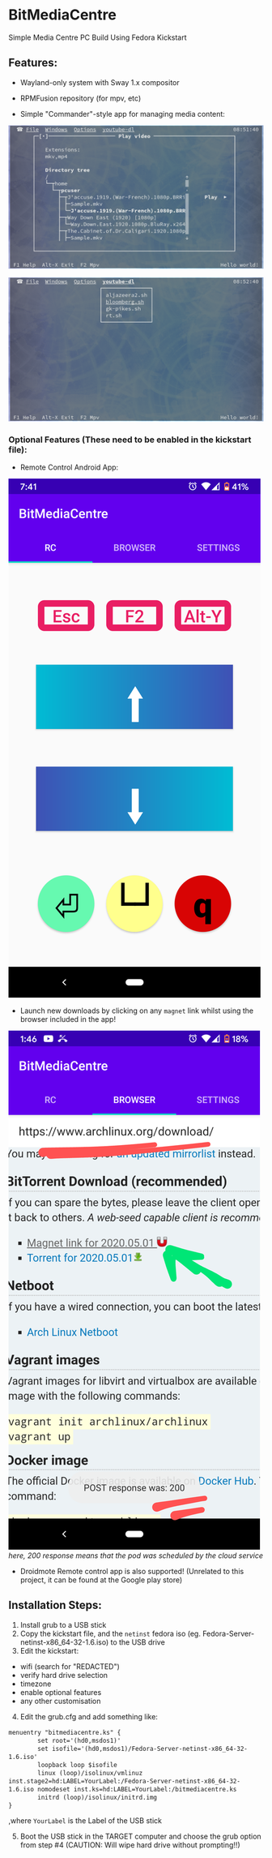 # BitMediaCentre
Simple Media Centre PC Build Using Fedora Kickstart



## Features:

  * Wayland-only system with Sway 1.x compositor

  * RPMFusion repository (for mpv, etc)

  * Simple "Commander"-style app for managing media content:

![mymc-mpv.png](mymc-mpv.png) 



![mymc-youtube-dl.png](mymc-youtube-dl.png)

### Optional Features (These need to be enabled in the kickstart file):
  * Remote Control Android App:

![Screenshot_20200517-074115.png](Screenshot_20200517-074115.png)

  * Launch new downloads by clicking on any `magnet` link whilst using the browser included in the app!
    
![Screenshot_20200517-134658.png](Screenshot_20200517-134658.png)
*here, 200 response means that the pod was scheduled by the cloud service*

  * Droidmote Remote control app is also supported! (Unrelated to this project, it can be found at the Google play store)

## Installation Steps:

1. Install grub to a USB stick
2. Copy the kickstart file, and the `netinst` fedora iso (eg. Fedora-Server-netinst-x86_64-32-1.6.iso) to the USB drive
3. Edit the kickstart:
  - wifi (search for "REDACTED")
  - verify hard drive selection
  - timezone
  - enable optional features
  - any other customisation
4. Edit the grub.cfg and add something like:
```
menuentry "bitmediacentre.ks" {
        set root='(hd0,msdos1)'
        set isofile='(hd0,msdos1)/Fedora-Server-netinst-x86_64-32-1.6.iso'
        loopback loop $isofile
        linux (loop)/isolinux/vmlinuz inst.stage2=hd:LABEL=YourLabel:/Fedora-Server-netinst-x86_64-32-1.6.iso nomodeset inst.ks=hd:LABEL=YourLabel:/bitmediacentre.ks
        initrd (loop)/isolinux/initrd.img
}
```
,where `YourLabel` is the Label of the USB stick

5. Boot the USB stick in the TARGET computer and choose the grub option from step #4 (CAUTION: Will wipe hard drive without prompting!!)


